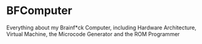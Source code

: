 # BFComputer
 Everything about my Brainf*ck Computer, including Hardware Architecture, Virtual Machine, the Microcode Generator and the ROM Programmer
